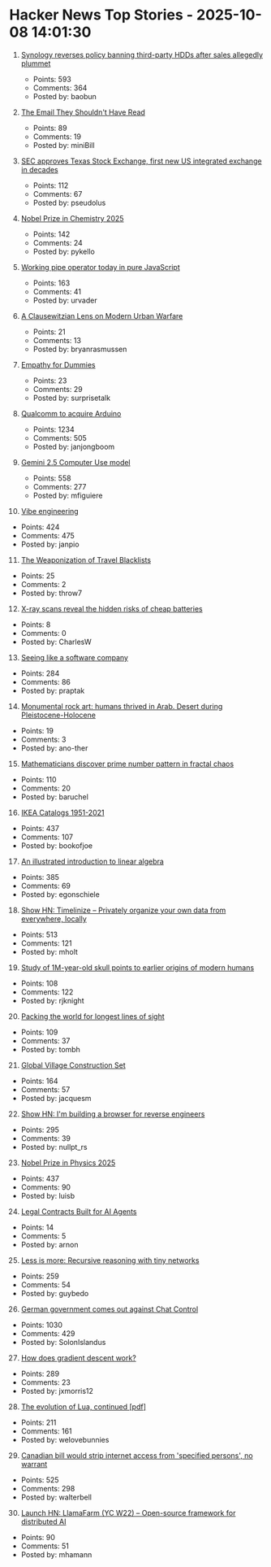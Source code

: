 # Hacker News Top Stories - 2025-10-08 14:01:30

1. [Synology reverses policy banning third-party HDDs after sales allegedly plummet](https://www.guru3d.com/story/synology-reverses-policy-banning-thirdparty-hdds-after-nas-sales-plummet/)
   - Points: 593
   - Comments: 364
   - Posted by: baobun

2. [The Email They Shouldn't Have Read](https://it-notes.dragas.net/2025/10/08/the-email-they-shouldnt-have-read/)
   - Points: 89
   - Comments: 19
   - Posted by: miniBill

3. [SEC approves Texas Stock Exchange, first new US integrated exchange in decades](https://www.cbsnews.com/texas/news/sec-approves-texas-stock-exchange-txse/)
   - Points: 112
   - Comments: 67
   - Posted by: pseudolus

4. [Nobel Prize in Chemistry 2025](https://www.nobelprize.org/prizes/chemistry/2025/popular-information/)
   - Points: 142
   - Comments: 24
   - Posted by: pykello

5. [Working pipe operator today in pure JavaScript](https://github.com/irony/aspipes)
   - Points: 163
   - Comments: 41
   - Posted by: urvader

6. [A Clausewitzian Lens on Modern Urban Warfare](https://mwi.westpoint.edu/a-clausewitzian-lens-on-modern-urban-warfare/)
   - Points: 21
   - Comments: 13
   - Posted by: bryanrasmussen

7. [Empathy for Dummies](https://quarter--mile.com/empathy-for-dummies)
   - Points: 23
   - Comments: 29
   - Posted by: surprisetalk

8. [Qualcomm to acquire Arduino](https://www.qualcomm.com/news/releases/2025/10/qualcomm-to-acquire-arduino-accelerating-developers--access-to-i)
   - Points: 1234
   - Comments: 505
   - Posted by: janjongboom

9. [Gemini 2.5 Computer Use model](https://blog.google/technology/google-deepmind/gemini-computer-use-model/)
   - Points: 558
   - Comments: 277
   - Posted by: mfiguiere

10. [Vibe engineering](https://simonwillison.net/2025/Oct/7/vibe-engineering/)
   - Points: 424
   - Comments: 475
   - Posted by: janpio

11. [The Weaponization of Travel Blacklists](https://papersplease.org/wp/2025/10/06/the-weaponization-of-travel-blacklists/)
   - Points: 25
   - Comments: 2
   - Posted by: throw7

12. [X-ray scans reveal the hidden risks of cheap batteries](https://www.theverge.com/news/784966/lumafield-x-ray-ct-scan-lithium-ion-battery-risks-manufacturing-defect)
   - Points: 8
   - Comments: 0
   - Posted by: CharlesW

13. [Seeing like a software company](https://www.seangoedecke.com/seeing-like-a-software-company/)
   - Points: 284
   - Comments: 86
   - Posted by: praptak

14. [Monumental rock art: humans thrived in Arab. Desert during Pleistocene-Holocene](https://www.nature.com/articles/s41467-025-63417-y)
   - Points: 19
   - Comments: 3
   - Posted by: ano-ther

15. [Mathematicians discover prime number pattern in fractal chaos](https://www.scientificamerican.com/article/mathematicians-discover-prime-number-pattern-in-fractal-chaos/)
   - Points: 110
   - Comments: 20
   - Posted by: baruchel

16. [IKEA Catalogs 1951-2021](https://ikeamuseum.com/en/explore/ikea-catalogue/)
   - Points: 437
   - Comments: 107
   - Posted by: bookofjoe

17. [An illustrated introduction to linear algebra](https://www.ducktyped.org/p/an-illustrated-introduction-to-linear)
   - Points: 385
   - Comments: 69
   - Posted by: egonschiele

18. [Show HN: Timelinize – Privately organize your own data from everywhere, locally](https://timelinize.com)
   - Points: 513
   - Comments: 121
   - Posted by: mholt

19. [Study of 1M-year-old skull points to earlier origins of modern humans](https://www.theguardian.com/science/2025/sep/25/study-of-1m-year-old-skull-points-to-earlier-origins-of-modern-humans)
   - Points: 108
   - Comments: 122
   - Posted by: rjknight

20. [Packing the world for longest lines of sight](https://tombh.co.uk/packing-world-lines-of-sight)
   - Points: 109
   - Comments: 37
   - Posted by: tombh

21. [Global Village Construction Set](https://www.opensourceecology.org/gvcs/)
   - Points: 164
   - Comments: 57
   - Posted by: jacquesm

22. [Show HN: I'm building a browser for reverse engineers](https://nullpt.rs/reverse-engineering-browser)
   - Points: 295
   - Comments: 39
   - Posted by: nullpt_rs

23. [Nobel Prize in Physics 2025](https://www.nobelprize.org/prizes/physics/2025/popular-information/)
   - Points: 437
   - Comments: 90
   - Posted by: luisb

24. [Legal Contracts Built for AI Agents](https://paid.ai/blog/ai-agents/paid-gitlaw-introducing-legal-contracts-built-for-ai-agents)
   - Points: 14
   - Comments: 5
   - Posted by: arnon

25. [Less is more: Recursive reasoning with tiny networks](https://alexiajm.github.io/2025/09/29/tiny_recursive_models.html)
   - Points: 259
   - Comments: 54
   - Posted by: guybedo

26. [German government comes out against Chat Control](https://xcancel.com/paddi_hansen/status/1975595307800142205)
   - Points: 1030
   - Comments: 429
   - Posted by: SolonIslandus

27. [How does gradient descent work?](https://centralflows.github.io/part1/)
   - Points: 289
   - Comments: 23
   - Posted by: jxmorris12

28. [The evolution of Lua, continued [pdf]](https://www.lua.org/doc/cola.pdf)
   - Points: 211
   - Comments: 161
   - Posted by: welovebunnies

29. [Canadian bill would strip internet access from 'specified persons', no warrant](https://nationalpost.com/opinion/canadian-bill-would-strip-internet-access-from-specified-persons)
   - Points: 525
   - Comments: 298
   - Posted by: walterbell

30. [Launch HN: LlamaFarm (YC W22) – Open-source framework for distributed AI](https://github.com/llama-farm/llamafarm)
   - Points: 90
   - Comments: 51
   - Posted by: mhamann

